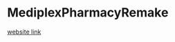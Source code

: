# MediplexPharmacyRemake

[website link](https://isthatadeveloper.github.io/MediplexPharmacyRemake/)


